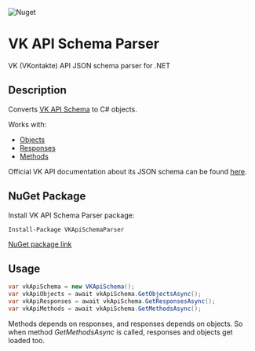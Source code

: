 ![Nuget](https://img.shields.io/nuget/v/VKApiSchemaParser.svg)

# VK API Schema Parser

VK (VKontakte) API JSON schema parser for .NET 

## Description
Converts [VK API Schema](https://github.com/VKCOM/vk-api-schema) to C# objects.

Works with:
* [Objects](https://github.com/VKCOM/vk-api-schema/blob/master/objects.json)
* [Responses](https://github.com/VKCOM/vk-api-schema/blob/master/responses.json)
* [Methods](https://github.com/VKCOM/vk-api-schema/blob/master/methods.json)

Official VK API documentation about its JSON schema can be found [here](https://vk.com/dev/json_schema).

## NuGet Package
Install VK API Schema Parser package:
```
Install-Package VKApiSchemaParser
```

[NuGet package link](https://www.nuget.org/packages/VKApiSchemaParser)

## Usage
```csharp
var vkApiSchema = new VKApiSchema();
var vkApiObjects = await vkApiSchema.GetObjectsAsync();
var vkApiResponses = await vkApiSchema.GetResponsesAsync();
var vkApiMethods = await vkApiSchema.GetMethodsAsync();
```

Methods depends on responses, and responses depends on objects. So when method _GetMethodsAsync_ is called, responses and objects get loaded too.
